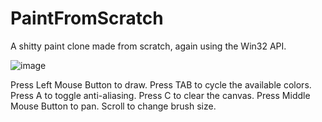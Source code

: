 # PaintFromScratch
A shitty paint clone made from scratch, again using the Win32 API.

![image](https://github.com/julianslatlem/PaintFromScratch/assets/79726826/995c45ef-e568-46f9-8f3f-06eeed68714f)


Press Left Mouse Button to draw.
Press TAB to cycle the available colors.
Press A to toggle anti-aliasing.
Press C to clear the canvas.
Press Middle Mouse Button to pan.
Scroll to change brush size.
